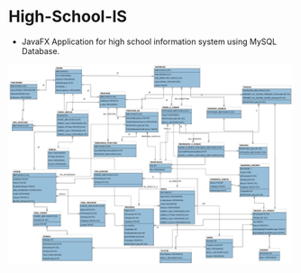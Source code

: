 # High-School-IS


  * JavaFX Application for high school information system using MySQL Database.

<img src="https://github.com/branislavroljic/High-School-IS/blob/master/slikaKonceptualnogModela.png">
